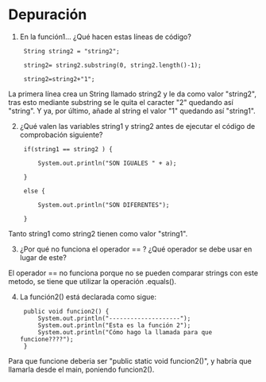 # Depuración

1. En la función1… ¿Qué hacen estas líneas de código?

        String string2 = "string2";
    
        string2= string2.substring(0, string2.length()-1);
    
        string2=string2+"1";


La primera línea crea un String llamado string2 y le da como valor "string2", tras esto mediante substring se le quita el caracter "2" quedando así "string". Y ya, por último, añade al string el valor "1" quedando así "string1".

2. ¿Qué valen las variables string1 y string2 antes de ejecutar el código de comprobación
siguiente?

        if(string1 == string2 ) {
    
            System.out.println("SON IGUALES " + a);
        
        }
    
        else {
    
            System.out.println("SON DIFERENTES");

        }
        
Tanto string1 como string2 tienen como valor "string1".
        
3. ¿Por qué no funciona el operador == ? ¿Qué operador se debe usar en lugar de este?

El operador == no funciona porque no se pueden comparar strings con este metodo, se tiene que utilizar la operación .equals().

4. La función2() está declarada como sigue:

        public void funcion2() {
            System.out.println("--------------------");
            System.out.println("Esta es la función 2");
            System.out.println("Cómo hago la llamada para que funcione????");
        }
        
Para que funcione deberia ser "public static void funcion2()", y habría que llamarla desde el main, poniendo funcion2().